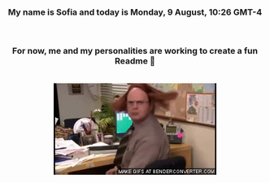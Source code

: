 


<div align="center">
<h3 >My name is Sofia and today is Monday, 9 August, 10:26 GMT-4</h3><br>
<h3 >For now, me and my personalities are working to create a fun Readme 👋
</h3><br>
<img src='img/dwight.gif' alt='working...'/>
</div>
